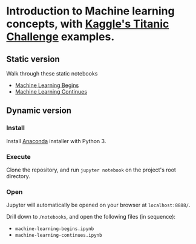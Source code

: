 # Introduction to Machine learning concepts, with [Kaggle's Titanic Challenge](https://www.kaggle.com/c/titanic) examples.

## Static version

Walk through these static notebooks

- [Machine Learning Begins](/notebooks/machine-learning-begins.ipynb)
- [Machine Learning Continues](/notebooks/machine-learning-continues.ipynb)

## Dynamic version

### Install

Install [Anaconda](https://docs.continuum.io/anaconda/install/#detailed-installation-information) installer with Python 3.

### Execute

Clone the repository, and run `jupyter notebook` on the project's root directory.

### Open

Jupyter will automatically be opened on your browser at `localhost:8888/`.

Drill down to `/notebooks`, and open the following files (in sequence):

- `machine-learning-begins.ipynb`
- `machine-learning-continues.ipynb`
